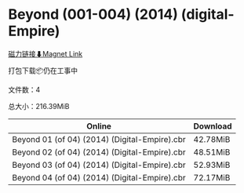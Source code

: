 # Beyond (001-004) (2014) (digital-Empire)

[磁力链接⬇Magnet Link](magnet:?xt=urn:btih:2a8166ea1ed6002062aebecf3b324647ac837e54&dn=Beyond%20%28001-004%29%20%282014%29%20%28digital-Empire%29)

打包下载📦仍在工事中

文件数：4

总大小：216.39MiB

Online | Download
--- | ---
Beyond 01 (of 04) (2014) (Digital-Empire).cbr | 42.78MiB
Beyond 02 (of 04) (2014) (Digital-Empire).cbr | 48.51MiB
Beyond 03 (of 04) (2014) (Digital-Empire).cbr | 52.93MiB
Beyond 04 (of 04) (2014) (Digital-Empire).cbr | 72.17MiB